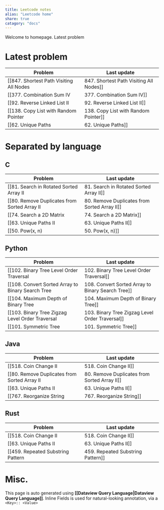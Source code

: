 ```yaml
---
title: Leetcode notes
alias: "Leetcode home"
share: true
catagory: "docs"
---
```


Welcome to homepage. Latest problem
# Latest problem

| Problem                                   | Last update                   |
| ----------------------------------------- | ----------------------------- |
| [[847. Shortest Path Visiting All Nodes|847. Shortest Path Visiting All Nodes]] | 11:38 AM - September 17, 2023 |
| [[377. Combination Sum IV|377. Combination Sum IV]]               | 10:57 AM - September 09, 2023 |
| [[92. Reverse Linked List II|92. Reverse Linked List II]]            | 9:12 AM - September 07, 2023  |
| [[138. Copy List with Random Pointer|138. Copy List with Random Pointer]]    | 10:36 AM - September 05, 2023 |
| [[62. Unique Paths|62. Unique Paths]]                      | 11:32 AM - September 03, 2023 |


# Separated by language
## C
| Problem                                        | Last update                |
| ---------------------------------------------- | -------------------------- |
| [[81. Search in Rotated Sorted Array II|81. Search in Rotated Sorted Array II]]      | 12:10 AM - August 30, 2023 |
| [[80. Remove Duplicates from Sorted Array II|80. Remove Duplicates from Sorted Array II]] | 12:07 AM - August 30, 2023 |
| [[74. Search a 2D Matrix|74. Search a 2D Matrix]]                     | 12:05 AM - August 30, 2023 |
| [[63. Unique Paths II|63. Unique Paths II]]                        | 12:04 AM - August 30, 2023 |
| [[50. Pow(x, n)|50. Pow(x, n)]]                              | 12:01 AM - August 30, 2023 |


## Python
| Problem                                             | Last update                |
| --------------------------------------------------- | -------------------------- |
| [[102. Binary Tree Level Order Traversal|102. Binary Tree Level Order Traversal]]          | 12:33 AM - August 30, 2023 |
| [[108. Convert Sorted Array to Binary Search Tree|108. Convert Sorted Array to Binary Search Tree]] | 12:31 AM - August 30, 2023 |
| [[104. Maximum Depth of Binary Tree|104. Maximum Depth of Binary Tree]]               | 12:31 AM - August 30, 2023 |
| [[103. Binary Tree Zigzag Level Order Traversal|103. Binary Tree Zigzag Level Order Traversal]]   | 12:30 AM - August 30, 2023 |
| [[101. Symmetric Tree|101. Symmetric Tree]]                             | 12:28 AM - August 30, 2023 |


## Java
| Problem                                        | Last update                   |
| ---------------------------------------------- | ----------------------------- |
| [[518. Coin Change II|518. Coin Change II]]                        | 10:59 AM - September 09, 2023 |
| [[80. Remove Duplicates from Sorted Array II|80. Remove Duplicates from Sorted Array II]] | 12:07 AM - August 30, 2023    |
| [[63. Unique Paths II|63. Unique Paths II]]                        | 12:04 AM - August 30, 2023    |
| [[767. Reorganize String|767. Reorganize String]]                     | 7:44 PM - August 26, 2023     |


## Rust
| Problem                             | Last update                   |
| ----------------------------------- | ----------------------------- |
| [[518. Coin Change II|518. Coin Change II]]             | 10:59 AM - September 09, 2023 |
| [[63. Unique Paths II|63. Unique Paths II]]             | 12:04 AM - August 30, 2023    |
| [[459. Repeated Substring Pattern|459. Repeated Substring Pattern]] | 7:44 PM - August 26, 2023     |



# Misc.

This page is auto generated using **[[Dataview Query Language|Dataview Query Language]]**. Inline Fields is used for natural-looking annotation, via a `<Key>:: <Value>`